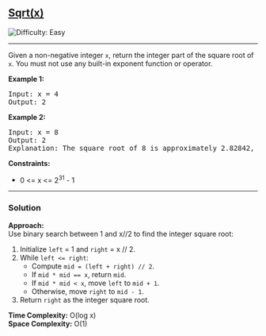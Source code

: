 <h2><a href="https://leetcode.com/problems/sqrtx">Sqrt(x)</a></h2>
<img src='https://img.shields.io/badge/Difficulty-Easy-brightgreen' alt='Difficulty: Easy' />
<hr>

<p>Given a non-negative integer <code>x</code>, return the integer part of the square root of <code>x</code>. You must not use any built-in exponent function or operator.</p>

<p><strong>Example 1:</strong></p>
<pre>
Input: x = 4
Output: 2
</pre>

<p><strong>Example 2:</strong></p>
<pre>
Input: x = 8
Output: 2
Explanation: The square root of 8 is approximately 2.82842, and since we want the integer part, we return 2.
</pre>

<p><strong>Constraints:</strong></p>
<ul>
  <li>0 &lt;= x &lt;= 2<sup>31</sup> - 1</li>
</ul>

---

### Solution

**Approach:**  
Use binary search between 1 and x//2 to find the integer square root:  

1. Initialize `left` = 1 and `right` = x // 2.  
2. While `left <= right`:  
   - Compute `mid = (left + right) // 2`.  
   - If `mid * mid == x`, return `mid`.  
   - If `mid * mid < x`, move `left` to `mid + 1`.  
   - Otherwise, move `right` to `mid - 1`.  
3. Return `right` as the integer square root.

**Time Complexity:** O(log x)  
**Space Complexity:** O(1)
